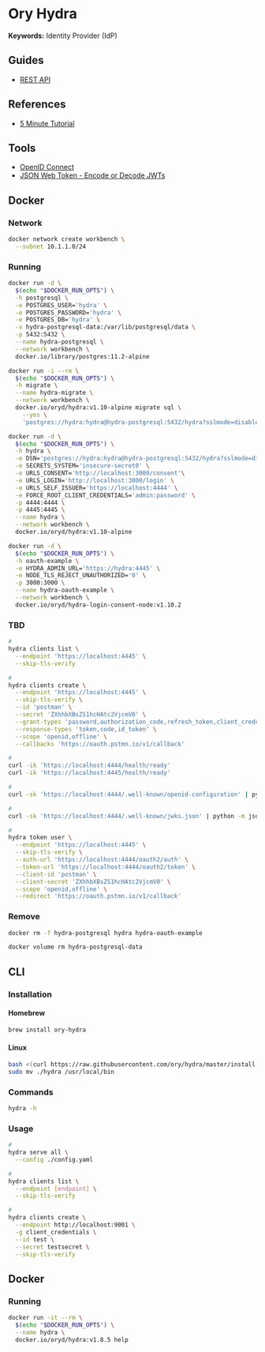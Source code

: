 # Ory Hydra

<!--
https://www.youtube.com/watch?v=996OiexHze0&feature=emb_title
https://medium.com/@eileen.code4fun/use-the-source-ory-hydra-bd5c460a2f37
https://github.com/ory/hydra
https://www.ory.sh/docs/next/hydra/5min-tutorial

https://github.com/kyma-project/kyma/blob/main/tests/perf/components/ory/ory.js

https://yusufs.medium.com/practical-example-of-implementing-oauth-2-0-using-ory-hydra-fbaa2765d94f
-->

**Keywords:** Identity Provider (IdP)

## Guides

- [REST API](https://www.ory.sh/hydra/docs/reference/api/)

## References

- [5 Minute Tutorial](https://www.ory.sh/hydra/docs/5min-tutorial/)

## Tools

- [OpenID Connect <debugger/>](https://oidcdebugger.com)
- [JSON Web Token - Encode or Decode JWTs](https://jsonwebtoken.io/)

## Docker

### Network

```sh
docker network create workbench \
  --subnet 10.1.1.0/24
```

### Running

```sh
docker run -d \
  $(echo "$DOCKER_RUN_OPTS") \
  -h postgresql \
  -e POSTGRES_USER='hydra' \
  -e POSTGRES_PASSWORD='hydra' \
  -e POSTGRES_DB='hydra' \
  -v hydra-postgresql-data:/var/lib/postgresql/data \
  -p 5432:5432 \
  --name hydra-postgresql \
  --network workbench \
  docker.io/library/postgres:11.2-alpine
```

```sh
docker run -i --rm \
  $(echo "$DOCKER_RUN_OPTS") \
  -h migrate \
  --name hydra-migrate \
  --network workbench \
  docker.io/oryd/hydra:v1.10-alpine migrate sql \
    --yes \
    'postgres://hydra:hydra@hydra-postgresql:5432/hydra?sslmode=disable'
```

```sh
docker run -d \
  $(echo "$DOCKER_RUN_OPTS") \
  -h hydra \
  -e DSN='postgres://hydra:hydra@hydra-postgresql:5432/hydra?sslmode=disable' \
  -e SECRETS_SYSTEM='insecure-secret0' \
  -e URLS_CONSENT='http://localhost:3000/consent'\
  -e URLS_LOGIN='http://localhost:3000/login' \
  -e URLS_SELF_ISSUER='https://localhost:4444' \
  -e FORCE_ROOT_CLIENT_CREDENTIALS='admin:password' \
  -p 4444:4444 \
  -p 4445:4445 \
  --name hydra \
  --network workbench \
  docker.io/oryd/hydra:v1.10-alpine
```

```sh
docker run -d \
  $(echo "$DOCKER_RUN_OPTS") \
  -h oauth-example \
  -e HYDRA_ADMIN_URL='https://hydra:4445' \
  -e NODE_TLS_REJECT_UNAUTHORIZED='0' \
  -p 3000:3000 \
  --name hydra-oauth-example \
  --network workbench \
  docker.io/oryd/hydra-login-consent-node:v1.10.2
```

### TBD

```sh
#
hydra clients list \
  --endpoint 'https://localhost:4445' \
  --skip-tls-verify

#
hydra clients create \
  --endpoint 'https://localhost:4445' \
  --skip-tls-verify \
  --id 'postman' \
  --secret 'ZXhhbXBsZS1hcHAtc2VjcmV0' \
  --grant-types 'password,authorization_code,refresh_token,client_credentials,implicit' \
  --response-types 'token,code,id_token' \
  --scope 'openid,offline' \
  --callbacks 'https://oauth.pstmn.io/v1/callback'
```

```sh
#
curl -ik 'https://localhost:4444/health/ready'
curl -ik 'https://localhost:4445/health/ready'

#
curl -sk 'https://localhost:4444/.well-known/openid-configuration' | python -m json.tool

#
curl -sk 'https://localhost:4444/.well-known/jwks.json' | python -m json.tool

#
hydra token user \
  --endpoint 'https://localhost:4445' \
  --skip-tls-verify \
  --auth-url 'https://localhost:4444/oauth2/auth' \
  --token-url 'https://localhost:4444/oauth2/token' \
  --client-id 'postman' \
  --client-secret 'ZXhhbXBsZS1hcHAtc2VjcmV0' \
  --scope 'openid,offline' \
  --redirect 'https://oauth.pstmn.io/v1/callback'
```

<!-- #
export ORY_HYDRA_ACCESS_TOKEN=$(curl -sk \
  -H 'Content-Type: application/x-www-form-urlencoded' \
  -u 'admin:password' \
  -d 'grant_type=client_credentials' \
  -d 'scope=hydra' \
  -d 'client_id=postman' \
  -d 'client_secret=ZXhhbXBsZS1hcHAtc2VjcmV0' \
  -X POST \
  'https://localhost:4444/oauth2/token' | \
    jq -r '.access_token' \
)

#
curl \
  -s \
  -H "Authorization: Bearer ${ORY_HYDRA_ACCESS_TOKEN}" \
  'https://localhost:4444/userinfo' | \
    jq . -->

### Remove

```sh
docker rm -f hydra-postgresql hydra hydra-oauth-example

docker volume rm hydra-postgresql-data
```

## CLI

### Installation

#### Homebrew

```sh
brew install ory-hydra
```

#### Linux

```sh
bash <(curl https://raw.githubusercontent.com/ory/hydra/master/install.sh) -b ./ 1.4.8
sudo mv ./hydra /usr/local/bin
```

### Commands

```sh
hydra -h
```

### Usage

```sh
#
hydra serve all \
  --config ./config.yaml

#
hydra clients list \
  --endpoint [endpoint] \
  --skip-tls-verify

#
hydra clients create \
  --endpoint http://localhost:9001 \
  -g client_credentials \
  --id test \
  --secret testsecret \
  --skip-tls-verify
```

## Docker

### Running

```sh
docker run -it --rm \
  $(echo "$DOCKER_RUN_OPTS") \
  --name hydra \
  docker.io/oryd/hydra:v1.8.5 help
```
